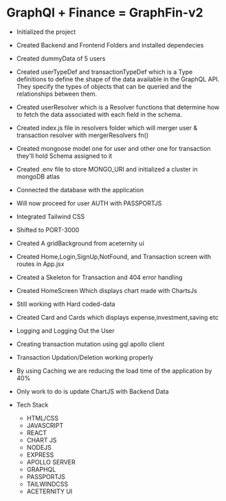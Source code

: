 # GraphQl + Finance = GraphFin-v2

- Initialized the project
- Created Backend and Frontend Folders and installed dependecies
- Created dummyData of 5 users
- Created userTypeDef and transactionTypeDef which is a Type definitions to define the shape of the data available in the GraphQL API. They specify the types of objects that can be queried and the relationships between them.
- Created userResolver which is a Resolver functions that determine how to fetch the data associated with each field in the schema.
- Created index.js file in resolvers folder which will merger user & transaction resolver with mergerResolvers fn()
- Created mongoose model one for user and other one for transaction they'll hold Schema assigned to it
- Created .env file to store MONGO_URI and initialized a cluster in mongoDB atlas
- Connected the database with the application
- Will now proceed for user AUTH with PASSPORTJS
- Integrated Tailwind CSS
- Shifted to PORT-3000
- Created A gridBackground from aceternity ui
- Created Home,Login,SignUp,NotFound, and Transaction screen with routes in App.jsx
- Created a Skeleton for Transaction and 404 error handling
- Created HomeScreen Which displays chart made with ChartsJs
- Still working with Hard coded-data
- Created Card and Cards which displays expense,investment,saving etc
- Logging and Logging Out the User
- Creating transaction mutation using gql apollo client
- Transaction Updation/Deletion working properly
- By using Caching we are reducing the load time of the application by 40%
- Only work to do is update ChartJS with Backend Data

- Tech Stack
  - HTML/CSS
  - JAVASCRIPT
  - REACT
  - CHART JS
  - NODEJS
  - EXPRESS
  - APOLLO SERVER
  - GRAPHQL
  - PASSPORTJS
  - TAILWINDCSS
  - ACETERNITY UI
